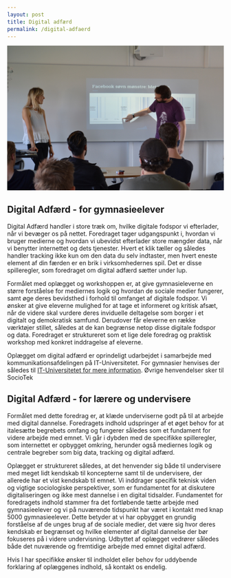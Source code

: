 ```yaml
---
layout: post
title: Digital adfærd
permalink: /digital-adfaerd
---
```


<img src="/img/DSC_0012.resized.JPG" alt="Digital Adfærd" class="img-responsive">

## Digital Adfærd - for gymnasieelever


Digital Adfærd handler i store træk om, hvilke digitale fodspor vi efterlader, når vi bevæger os på nettet. Foredraget tager udgangspunkt i, hvordan vi bruger medierne og hvordan vi ubevidst efterlader store mængder data, når vi benytter internettet og dets tjenester. Hvert et klik tæller og således handler tracking ikke kun om den data du selv indtaster, men hvert eneste element af din færden er en brik i virksomhedernes spil. Det er disse spilleregler, som foredraget om digital adfærd sætter under lup.

Formålet med oplægget og workshoppen er, at give gymnasieleverne en større forståelse for mediernes logik og hvordan de sociale medier fungerer, samt øge deres bevidsthed i forhold til omfanget af digitale fodspor. Vi ønsker at give eleverne mulighed for at tage et informeret og kritisk afsæt, når de videre skal vurdere deres inviduelle deltagelse som borger i et digitalt og demokratisk samfund. Derudover får eleverne en række værktøjer stillet, således at de kan begrænse netop disse digitale fodspor og data. Foredraget er struktureret som et lige dele foredrag og praktisk workshop med konkret inddragelse af eleverne.


Oplægget om digital adfærd er oprindeligt udarbejdet i samarbejde med kommunikationsafdelingen på IT-Universitetet. For gymnasier henvises der således til [IT-Universitetet for mere information](https://www.itu.dk/om-itu/presse/nyheder/2017/itu-workshop-goer-teenagere-til-mere-reflekterede-medieforbrugere). Øvrige henvendelser sker til SocioTek

## Digital Adfærd - for lærere og undervisere

Formålet med dette foredrag er, at klæde underviserne godt på til at arbejde med digital dannelse. Foredragets indhold udspringer af et øget behov for at italesætte begrebets omfang og fungerer således som et fundament for videre arbejde med emnet. Vi går i dybden med de specifikke spilleregler, som internettet er opbygget omkring, herunder også mediernes logik og centrale begreber som big data, tracking og digital adfærd.

Oplægget er struktureret således, at det henvender sig både til undervisere med meget lidt kendskab til koncepterne samt til de undervisere, der allerede har et vist kendskab til emnet. Vi inddrager specifik teknisk viden og vigtige sociologiske perspektiver, som er fundamentet for at diskutere digitaliseringen og ikke mest dannelse i en digital tidsalder. Fundamentet for foredragets indhold stammer fra det fortløbende tætte arbejde med gymnasieelever og vi på nuværende tidspunkt har været i kontakt med knap 5000 gymnasieelever. Dette betyder at vi har opbygget en grundig forståelse af de unges brug af de sociale medier, det være sig hvor deres kendskab er begrænset og hvilke elementer af digital dannelse der bør fokuseres på i videre undervisning. Udbyttet af oplægget vedrører således både det nuværende og fremtidige arbejde med emnet digital adfærd. 


Hvis I har specifikke ønsker til indholdet eller behov for uddybende forklaring af oplæggenes indhold, så kontakt os endelig.
